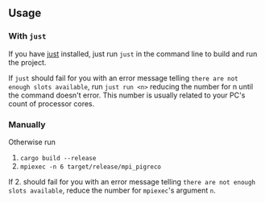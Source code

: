 ## Usage

### With `just`

If you have [just](https://github.com/casey/just) installed, just run `just` in the
command line to build and run the project.

If `just` should fail for you with an error message telling `there are not enough slots available`,
run `just run <n>` reducing the number for n until the command doesn't error. This number is usually
related to your PC's count of processor cores.

### Manually

Otherwise run

1. `cargo build --release`
2. `mpiexec -n 6 target/release/mpi_pigreco`

If 2. should fail for you with an error message telling `there are not enough slots available`,
reduce the number for `mpiexec`'s argument `n`.
